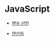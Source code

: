 # JavaScript

* [변수 선언](https://github.com/s2zan/TIL/blob/master/js/variable-declaration.md)

* [연산자](https://github.com/s2zan/TIL/blob/master/js/operator.md)

